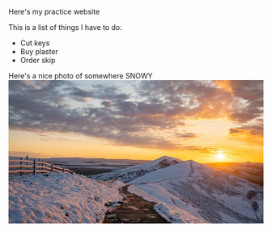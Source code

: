 Here's my practice website

This is a list of things I have to do:
- Cut keys
- Buy plaster
- Order skip

Here's a nice photo of somewhere SNOWY
![](UK_England_Peak-District_Derbyshire_800x450.jpg)